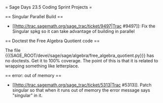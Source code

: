 = Sage Days 23.5 Coding Sprint Projects =

== Singular Parallel Build ==

 * [[http://trac.sagemath.org/sage_trac/ticket/9497|Trac #9497]]: Fix the Singular spkg so it can take advantage of building in parallel


== Doctest the Free Algebra Quotient code ==

The file {{{SAGE_ROOT/devel/sage/sage/algebra/free_algebra_quotient.py}}} has no doctests. Get it to 100% coverage.   The point of this is that it is related to wrapping something like letterplace. 

== error: out of memory ==

 * [[http://trac.sagemath.org/sage_trac/ticket/5313|Trac #5313]].  Patch singular so that when it runs out of memory the error message says "singular" in it. 

